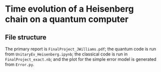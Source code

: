 # Time evolution of a Heisenberg chain on a quantum computer

## File structure

The primary report is `FinalProject_JWilliams.pdf`; the quantum code is run from
`UnitaryEv_Heisenberg.ipynb`; the classical code is run in 
`FinalProject_exact.nb`; and the plot for the simple error model is generated
from `Error.py`.
